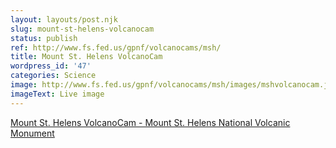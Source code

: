 ```yaml
---
layout: layouts/post.njk
slug: mount-st-helens-volcanocam
status: publish
ref: http://www.fs.fed.us/gpnf/volcanocams/msh/
title: Mount St. Helens VolcanoCam
wordpress_id: '47'
categories: Science
image: http://www.fs.fed.us/gpnf/volcanocams/msh/images/mshvolcanocam.jpg
imageText: Live image
---
```


[Mount St. Helens VolcanoCam - Mount St. Helens National Volcanic Monument](http://www.fs.fed.us/gpnf/volcanocams/msh/)


